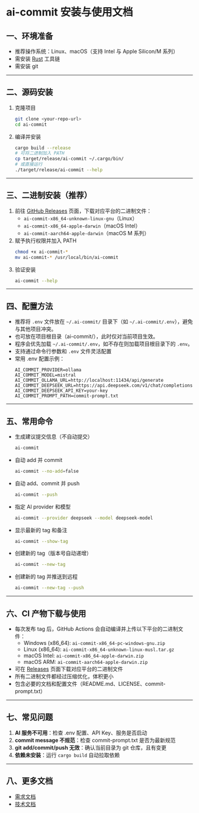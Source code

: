 # ai-commit 安装与使用文档

## 一、环境准备

- 推荐操作系统：Linux、macOS（支持 Intel 与 Apple Silicon/M 系列）
- 需安装 [Rust](https://rustup.rs/) 工具链
- 需安装 git

---

## 二、源码安装

1. 克隆项目
  
   ```bash
   git clone <your-repo-url>
   cd ai-commit
   ```

2. 编译并安装

   ```bash
   cargo build --release
   # 可将二进制加入 PATH
   cp target/release/ai-commit ~/.cargo/bin/
   # 或直接运行
   ./target/release/ai-commit --help
   ```

---

## 三、二进制安装（推荐）

1. 前往 [GitHub Releases](https://github.com/<your-org-or-user>/ai-commit/releases) 页面，下载对应平台的二进制文件：
   - `ai-commit-x86_64-unknown-linux-gnu`（Linux）
   - `ai-commit-x86_64-apple-darwin`（macOS Intel）
   - `ai-commit-aarch64-apple-darwin`（macOS M 系列）
2. 赋予执行权限并加入 PATH
   ```bash
   chmod +x ai-commit-*
   mv ai-commit-* /usr/local/bin/ai-commit
   ```
3. 验证安装
   ```bash
   ai-commit --help
   ```

---

## 四、配置方法

- 推荐将 `.env` 文件放在 `~/.ai-commit/` 目录下（如 `~/.ai-commit/.env`），避免与其他项目冲突。
- 也可放在项目根目录（ai-commit/），此时仅对当前项目生效。
- 程序会优先加载 `~/.ai-commit/.env`，如不存在则加载项目根目录下的 `.env`。
- 支持通过命令行参数和 `.env` 文件灵活配置
- 常用 .env 配置示例：
  ```env
  AI_COMMIT_PROVIDER=ollama
  AI_COMMIT_MODEL=mistral
  AI_COMMIT_OLLAMA_URL=http://localhost:11434/api/generate
  AI_COMMIT_DEEPSEEK_URL=https://api.deepseek.com/v1/chat/completions
  AI_COMMIT_DEEPSEEK_API_KEY=your-key
  AI_COMMIT_PROMPT_PATH=commit-prompt.txt
  ```

---

## 五、常用命令

- 生成建议提交信息（不自动提交）
  ```bash
  ai-commit
  ```
- 自动 add 并 commit
  ```bash
  ai-commit --no-add=false
  ```
- 自动 add、commit 并 push
  ```bash
  ai-commit --push
  ```
- 指定 AI provider 和模型
  ```bash
  ai-commit --provider deepseek --model deepseek-model
  ```
- 显示最新的 tag 和备注
  ```bash
  ai-commit --show-tag
  ```
- 创建新的 tag（版本号自动递增）
  ```bash
  ai-commit --new-tag
  ```
- 创建新的 tag 并推送到远程
  ```bash
  ai-commit --new-tag --push
  ```

---

## 六、CI 产物下载与使用

- 每次发布 tag 后，GitHub Actions 会自动编译并上传以下平台的二进制文件：
  - Windows (x86_64): `ai-commit-x86_64-pc-windows-gnu.zip`
  - Linux (x86_64): `ai-commit-x86_64-unknown-linux-musl.tar.gz`
  - macOS Intel: `ai-commit-x86_64-apple-darwin.zip`
  - macOS ARM: `ai-commit-aarch64-apple-darwin.zip`
- 可在 [Releases](https://github.com/<your-org-or-user>/ai-commit/releases) 页面下载对应平台的二进制文件
- 所有二进制文件都经过压缩优化，体积更小
- 包含必要的文档和配置文件（README.md、LICENSE、commit-prompt.txt）

---

## 七、常见问题

1. **AI 服务不可用**：检查 .env 配置、API Key、服务是否启动
2. **commit message 不规范**：检查 commit-prompt.txt 是否为最新规范
3. **git add/commit/push 无效**：确认当前目录为 git 仓库，且有变更
4. **依赖未安装**：运行 `cargo build` 自动拉取依赖

---

## 八、更多文档
- [需求文档](./需求文档.md)
- [技术文档](./技术文档.md) 